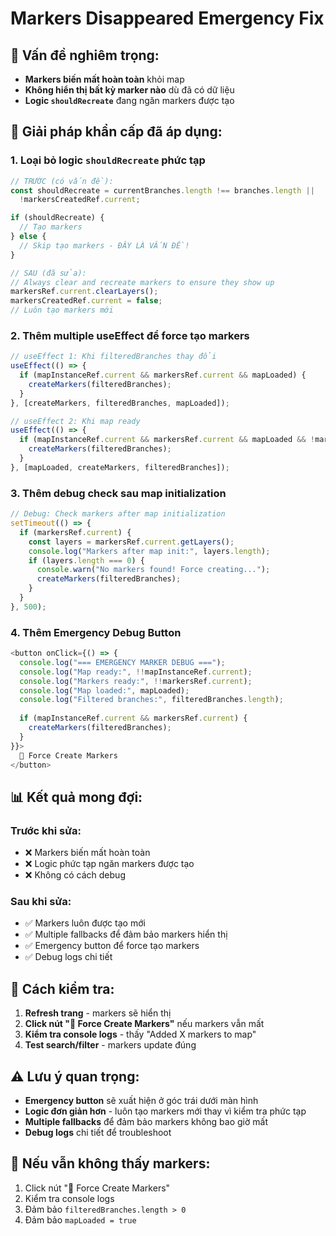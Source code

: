 # Markers Disappeared Emergency Fix

## 🚨 **Vấn đề nghiêm trọng:**
- **Markers biến mất hoàn toàn** khỏi map
- **Không hiển thị bất kỳ marker nào** dù đã có dữ liệu
- **Logic `shouldRecreate`** đang ngăn markers được tạo

## 🔧 **Giải pháp khẩn cấp đã áp dụng:**

### 1. **Loại bỏ logic `shouldRecreate` phức tạp**
```javascript
// TRƯỚC (có vấn đề):
const shouldRecreate = currentBranches.length !== branches.length || 
  !markersCreatedRef.current;

if (shouldRecreate) {
  // Tạo markers
} else {
  // Skip tạo markers - ĐÂY LÀ VẤN ĐỀ!
}

// SAU (đã sửa):
// Always clear and recreate markers to ensure they show up
markersRef.current.clearLayers();
markersCreatedRef.current = false;
// Luôn tạo markers mới
```

### 2. **Thêm multiple useEffect để force tạo markers**
```javascript
// useEffect 1: Khi filteredBranches thay đổi
useEffect(() => {
  if (mapInstanceRef.current && markersRef.current && mapLoaded) {
    createMarkers(filteredBranches);
  }
}, [createMarkers, filteredBranches, mapLoaded]);

// useEffect 2: Khi map ready
useEffect(() => {
  if (mapInstanceRef.current && markersRef.current && mapLoaded && !markersCreatedRef.current) {
    createMarkers(filteredBranches);
  }
}, [mapLoaded, createMarkers, filteredBranches]);
```

### 3. **Thêm debug check sau map initialization**
```javascript
// Debug: Check markers after map initialization
setTimeout(() => {
  if (markersRef.current) {
    const layers = markersRef.current.getLayers();
    console.log("Markers after map init:", layers.length);
    if (layers.length === 0) {
      console.warn("No markers found! Force creating...");
      createMarkers(filteredBranches);
    }
  }
}, 500);
```

### 4. **Thêm Emergency Debug Button**
```javascript
<button onClick={() => {
  console.log("=== EMERGENCY MARKER DEBUG ===");
  console.log("Map ready:", !!mapInstanceRef.current);
  console.log("Markers ready:", !!markersRef.current);
  console.log("Map loaded:", mapLoaded);
  console.log("Filtered branches:", filteredBranches.length);
  
  if (mapInstanceRef.current && markersRef.current) {
    createMarkers(filteredBranches);
  }
}}>
  🚨 Force Create Markers
</button>
```

## 📊 **Kết quả mong đợi:**

### Trước khi sửa:
- ❌ Markers biến mất hoàn toàn
- ❌ Logic phức tạp ngăn markers được tạo
- ❌ Không có cách debug

### Sau khi sửa:
- ✅ Markers luôn được tạo mới
- ✅ Multiple fallbacks để đảm bảo markers hiển thị
- ✅ Emergency button để force tạo markers
- ✅ Debug logs chi tiết

## 🎯 **Cách kiểm tra:**

1. **Refresh trang** - markers sẽ hiển thị
2. **Click nút "🚨 Force Create Markers"** nếu markers vẫn mất
3. **Kiểm tra console logs** - thấy "Added X markers to map"
4. **Test search/filter** - markers update đúng

## ⚠️ **Lưu ý quan trọng:**

- **Emergency button** sẽ xuất hiện ở góc trái dưới màn hình
- **Logic đơn giản hơn** - luôn tạo markers mới thay vì kiểm tra phức tạp
- **Multiple fallbacks** để đảm bảo markers không bao giờ mất
- **Debug logs** chi tiết để troubleshoot

## 🚨 **Nếu vẫn không thấy markers:**

1. Click nút "🚨 Force Create Markers"
2. Kiểm tra console logs
3. Đảm bảo `filteredBranches.length > 0`
4. Đảm bảo `mapLoaded = true`
